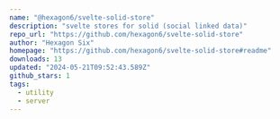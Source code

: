 ```yaml
---
name: "@hexagon6/svelte-solid-store"
description: "svelte stores for solid (social linked data)"
repo_url: "https://github.com/hexagon6/svelte-solid-store"
author: "Hexagon Six"
homepage: "https://github.com/hexagon6/svelte-solid-store#readme"
downloads: 13
updated: "2024-05-21T09:52:43.589Z"
github_stars: 1
tags: 
  - utility
  - server
---
```

